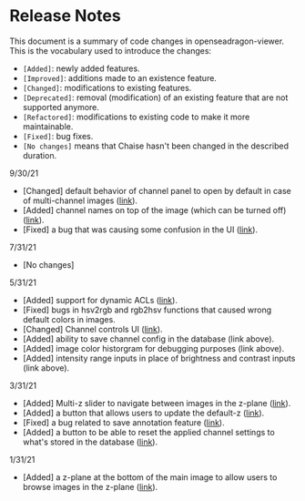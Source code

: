# Release Notes

This document is a summary of code changes in openseadragon-viewer. This is the vocabulary used to introduce the changes:
  - `[Added]`: newly added features.
  - `[Improved]`: additions made to an existence feature.
  - `[Changed]`: modifications to existing features.
  - `[Deprecated]`: removal (modification) of an existing feature that are not supported anymore.
  - `[Refactored]`: modifications to existing code to make it more maintainable.
  - `[Fixed]`: bug fixes.
  - `[No changes]` means that Chaise hasn't been changed in the described duration.

9/30/21
- [Changed] default behavior of channel panel to open by default in case of multi-channel images ([link](https://github.com/informatics-isi-edu/openseadragon-viewer/commit/268216b9938c0ca142441484a5e685e29453afe9)).
- [Added] channel names on top of the image (which can be turned off) ([link](https://github.com/informatics-isi-edu/openseadragon-viewer/pull/88)).
- [Fixed] a bug that was causing some confusion in the UI ([link](https://github.com/informatics-isi-edu/openseadragon-viewer/commit/008d5efc2267f8017a6a6704daf3ff2dda209508)).

7/31/21
- [No changes]

5/31/21
- [Added] support for dynamic ACLs ([link](https://github.com/informatics-isi-edu/openseadragon-viewer/pull/91)).
- [Fixed] bugs in hsv2rgb and rgb2hsv functions that caused wrong default colors in images.
- [Changed] Channel controls UI ([link](https://github.com/informatics-isi-edu/openseadragon-viewer/pull/78)).
- [Added] ability to save channel config in the database (link above).
- [Added] image color historgram for debugging purposes (link above).
- [Added] intensity range inputs in place of brightness and contrast inputs (link above).

3/31/21
- [Added] Multi-z slider to navigate between images in the z-plane ([link](https://github.com/informatics-isi-edu/openseadragon-viewer/pull/89)).
- [Added] a button that allows users to update the default-z ([link](https://github.com/informatics-isi-edu/openseadragon-viewer/pull/86)).
- [Fixed] a bug related to save annotation feature ([link](https://github.com/informatics-isi-edu/openseadragon-viewer/pull/77)).
- [Added] a button to be able to reset the applied channel settings to what's stored in the database ([link](https://github.com/informatics-isi-edu/openseadragon-viewer/pull/71)).

1/31/21

- [Added] a z-plane at the bottom of the main image to allow users to browse images in the z-plane ([link](https://github.com/informatics-isi-edu/openseadragon-viewer/pull/77)).
